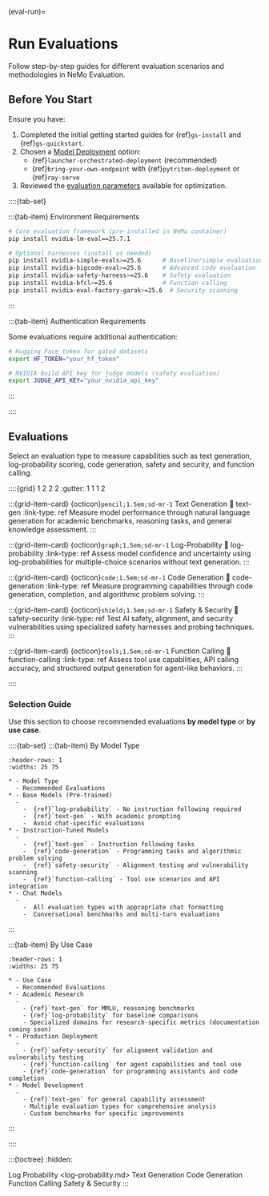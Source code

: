 (eval-run)=

# Run Evaluations

Follow step-by-step guides for different evaluation scenarios and methodologies in NeMo Evaluation.

## Before You Start

Ensure you have:

1. Completed the initial getting started guides for {ref}`gs-install` and {ref}`gs-quickstart`.
2. Chosen a [Model Deployment](deployment-overview) option:
   - {ref}`launcher-orchestrated-deployment` (recommended)
   - {ref}`bring-your-own-endpoint` with {ref}`pytriton-deployment` or {ref}`ray-serve`
3. Reviewed the [evaluation parameters](eval-parameters) available for optimization.

::::{tab-set}

:::{tab-item} Environment Requirements

```bash
# Core evaluation framework (pre-installed in NeMo container)
pip install nvidia-lm-eval==25.7.1

# Optional harnesses (install as needed)
pip install nvidia-simple-evals>=25.6      # Baseline/simple evaluations
pip install nvidia-bigcode-eval>=25.6      # Advanced code evaluation  
pip install nvidia-safety-harness>=25.6    # Safety evaluation
pip install nvidia-bfcl>=25.6              # Function calling
pip install nvidia-eval-factory-garak>=25.6  # Security scanning
```

:::

:::{tab-item} Authentication Requirements

Some evaluations require additional authentication:

```bash
# Hugging Face token for gated datasets
export HF_TOKEN="your_hf_token"

# NVIDIA Build API key for judge models (safety evaluation)
export JUDGE_API_KEY="your_nvidia_api_key"
```

:::

::::

## Evaluations

Select an evaluation type to measure capabilities such as text generation, log-probability scoring, code generation, safety and security, and function calling.

::::{grid} 1 2 2 2
:gutter: 1 1 1 2

:::{grid-item-card} {octicon}`pencil;1.5em;sd-mr-1` Text Generation
:link: text-gen
:link-type: ref
Measure model performance through natural language generation for academic benchmarks, reasoning tasks, and general knowledge assessment.
:::

:::{grid-item-card} {octicon}`graph;1.5em;sd-mr-1` Log-Probability
:link: log-probability
:link-type: ref
Assess model confidence and uncertainty using log-probabilities for multiple-choice scenarios without text generation.
:::

:::{grid-item-card} {octicon}`code;1.5em;sd-mr-1` Code Generation
:link: code-generation
:link-type: ref
Measure programming capabilities through code generation, completion, and algorithmic problem solving.
:::

:::{grid-item-card} {octicon}`shield;1.5em;sd-mr-1` Safety & Security
:link: safety-security
:link-type: ref
Test AI safety, alignment, and security vulnerabilities using specialized safety harnesses and probing techniques.
:::

:::{grid-item-card} {octicon}`tools;1.5em;sd-mr-1` Function Calling
:link: function-calling
:link-type: ref
Assess tool use capabilities, API calling accuracy, and structured output generation for agent-like behaviors.
:::

::::

### Selection Guide

Use this section to choose recommended evaluations **by model type** or **by use case**.

::::{tab-set}
:::{tab-item} By Model Type

```{list-table}
:header-rows: 1
:widths: 25 75

* - Model Type
  - Recommended Evaluations
* - Base Models (Pre-trained)
  -
    -  {ref}`log-probability` - No instruction following required
    -  {ref}`text-gen` - With academic prompting
    -  Avoid chat-specific evaluations
* - Instruction-Tuned Models
  -
    -  {ref}`text-gen` - Instruction following tasks
    -  {ref}`code-generation` - Programming tasks and algorithmic problem solving
    -  {ref}`safety-security` - Alignment testing and vulnerability scanning
    -  {ref}`function-calling` - Tool use scenarios and API integration
* - Chat Models
  -
    -  All evaluation types with appropriate chat formatting
    -  Conversational benchmarks and multi-turn evaluations
```

:::

:::{tab-item} By Use Case

```{list-table}
:header-rows: 1
:widths: 25 75

* - Use Case
  - Recommended Evaluations
* - Academic Research
  -
    - {ref}`text-gen` for MMLU, reasoning benchmarks
    - {ref}`log-probability` for baseline comparisons
    - Specialized domains for research-specific metrics (documentation coming soon)
* - Production Deployment
  -
    - {ref}`safety-security` for alignment validation and vulnerability testing
    - {ref}`function-calling` for agent capabilities and tool use
    - {ref}`code-generation` for programming assistants and code completion
* - Model Development
  -
    - {ref}`text-gen` for general capability assessment
    - Multiple evaluation types for comprehensive analysis
    - Custom benchmarks for specific improvements
```

:::

::::

:::{toctree}
:hidden:

Log Probability <log-probability.md>
Text Generation <text-gen>
Code Generation <code-generation>
Function Calling <function-calling>
Safety & Security <safety-security>
:::
